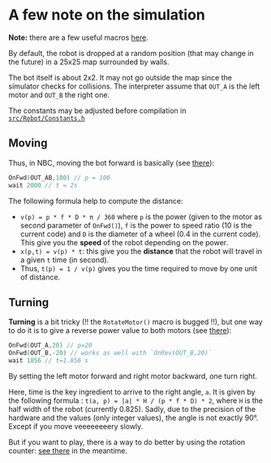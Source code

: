 # A few note on the simulation

**Note:** there are a few useful macros [here](tests/commons.inc).

By default, the robot is dropped at a random position (that may change in the future) in a 25x25 map surrounded by walls.

The bot itself is about 2x2. It may not go outside the map since the simulator checks for collisions.
The interpreter assume that `OUT_A` is the left motor and `OUT_B` the right one.

The constants may be adjusted before compilation in [`src/Robot/Constants.h`](src/Robot/Constants.h)

## Moving

Thus, in NBC, moving the bot forward is basically (see [there](tests/simple.nbc)):

```c
OnFwd(OUT_AB,100) // p = 100
wait 2000 // t = 2s
```

The following formula help to compute the distance:

+ `v(p) = p * f * D * π / 360` where `p` is the power (given to the motor as second parameter of `OnFwd()`), `f` is the power to speed ratio (10 is the current code) and `D` is the diameter of a wheel (0.4 in the current code). This give you the **speed** of the robot depending on the power.
+ `x(p,t) = v(p) * t`: this give you the **distance** that the robot will travel in a given `t` time (in second).
+ Thus, `t(p) = 1 / v(p)` gives you the time required to move by one unit of distance.


## Turning

**Turning** is a bit tricky (!! the `RotateMotor()` macro is bugged !!), but one way to do it is to give a reverse power value to both motors (see [there](tests/simpleturn.nbc)):

```c
OnFwd(OUT_A,20) // p=20
OnFwd(OUT_B,-20) // works as well with `OnRev(OUT_B,20)`
wait 1856 // t=1.856 s
```

By setting the left motor forward and right motor backward, one turn right.

Here, time is the key ingredient to arrive to the right angle, `a`. It is given by the following formula : `t(a, p) = |a| * H / (p * f * D) * 2`, where `H` is the half width of the robot (currently 0.825).
Sadly, due to the precision of the hardware and the values (only integer values), the angle is not exactly 90°. Except if you move veeeeeeeery slowly.

But if you want to play, there is a way to do better by using the rotation counter: [see there](https://sheldenrobotics.com/tutorials/Detailed_Turning_Tutorial.pdf) in the meantime.